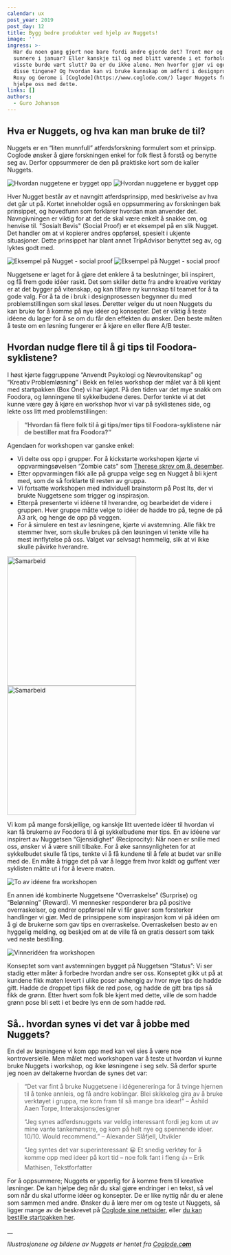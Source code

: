 ```yaml
---
calendar: ux
post_year: 2019
post_day: 12
title: Bygg bedre produkter ved hjelp av Nuggets!
image: ''
ingress: >-
  Har du noen gang gjort noe bare fordi andre gjorde det? Trent mer og spist
  sunnere i januar? Eller kanskje til og med blitt værende i et forhold du
  visste burde vært slutt? Da er du ikke alene. Men hvorfor gjør vi egentlig
  disse tingene? Og hvordan kan vi bruke kunnskap om adferd i designprosessen?
  Roxy og Gerome i [Coglode](https://www.coglode.com/) lager Nuggets for å
  hjelpe oss med dette.
links: []
authors:
  - Guro Johanson
---
```

## Hva er Nuggets, og hva kan man bruke de til?

Nuggets er en “liten munnfull” atferdsforskning formulert som et prinsipp. Coglode ønsker å gjøre forskningen enkel for folk flest å forstå og benytte seg av. Derfor oppsummerer de den på praktiske kort som de kaller Nuggets. 

<img class="light-theme-image" src="https://i.ibb.co/NW3gZh1/The-nuggets-light.png" alt="Hvordan nuggetene er bygget opp"/>

<img class="dark-theme-image" src="https://i.ibb.co/7NYGyWr/The-nuggets-dark.png" alt="Hvordan nuggetene er bygget opp"/>

Hver Nugget består av et navngitt atferdsprinsipp, med beskrivelse av hva det går ut på. Kortet inneholder også en oppsummering av forskningen bak prinsippet, og hovedfunn som forklarer hvordan man anvender det. Navngivningen er viktig for at det de skal være enkelt å snakke om, og henvise til. "Sosialt Bevis" (Social Proof) er et eksempel på en slik Nugget. Det handler om at vi kopierer andres oppførsel, spesielt i ukjente situasjoner. Dette prinsippet har blant annet TripAdvisor benyttet seg av, og lyktes godt med. 

<img class="light-theme-image" src="https://i.ibb.co/GT926Pr/Social-proof-light.png" alt="Eksempel på Nugget - social proof"/>

<img class="dark-theme-image" src="https://i.ibb.co/znhdLFh/Social-proof-dark.png" alt="Eksempel på Nugget - social proof"/>

Nuggetsene er laget for å gjøre det enklere å ta beslutninger, bli inspirert, og få frem gode idéer raskt. Det som skiller dette fra andre kreative verktøy er at det bygger på vitenskap, og kan tilføre ny kunnskap til teamet for å ta gode valg. For å ta de i bruk i designprosessen begynner du med problemstillingen som skal løses. Deretter velger du ut noen Nuggets du kan bruke for å komme på nye idéer og konsepter. Det er viktig å teste idéene du lager for å se om du får den effekten du ønsker. Den beste måten å teste om en løsning fungerer er å kjøre en eller flere A/B tester. 

## Hvordan nudge flere til å gi tips til Foodora-syklistene?

I høst kjørte faggruppene “Anvendt Psykologi og Nevrovitenskap” og “Kreativ Problemløsning” i Bekk en felles workshop der målet var å bli kjent med startpakken (Box One) vi har kjøpt. På den tiden var det mye snakk om Foodora, og lønningene til sykkelbudene deres. Derfor tenkte vi at det kunne være gøy å kjøre en workshop hvor vi var på syklistenes side, og lekte oss litt med problemstillingen: 

> **“Hvordan få flere folk til å gi tips/mer tips til Foodora-syklistene når de bestiller mat fra Foodora?”**

Agendaen for workshopen var ganske enkel:

* Vi delte oss opp i grupper. For å kickstarte workshopen kjørte vi oppvarmingsøvelsen “Zombie cats" som [Therese skrev om 8. desember](https://ux.christmas/2019/8).
* Etter oppvarmingen fikk alle på gruppa velge seg en Nugget å bli kjent med, som de så forklarte til resten av gruppa. 
* Vi fortsatte workshopen med individuell brainstorm på Post Its, der vi brukte Nuggetsene som trigger og inspirasjon. 
* Etterpå presenterte vi idéene til hverandre, og bearbeidet de videre i gruppen. Hver gruppe måtte velge to idéer de hadde tro på, tegne de på A3 ark, og henge de opp på veggen. 
* For å simulere en test av løsningene, kjørte vi avstemning. Alle fikk tre stemmer hver, som skulle brukes på den løsningen vi tenkte ville ha mest innflytelse på oss. Valget var selvsagt hemmelig, slik at vi ikke skulle påvirke hverandre. 

<img class="light-theme-image" style="width: 300px" src="https://i.ibb.co/6Z0t6yn/Workshop-light.png" alt="Samarbeid"/>

<img class="dark-theme-image" style="width: 300px" src="https://i.ibb.co/52j5x6J/Workshop-dark.png" alt="Samarbeid"/>

Vi kom på mange forskjellige, og kanskje litt uventede idéer til hvordan vi kan få brukerne av Foodora til å gi sykkelbudene mer tips. En av idéene var inspirert av Nuggetsen “Gjensidighet” (Reciprocity): Når noen er snille med oss, ønsker vi å være snill tilbake. For å øke sannsynligheten for at sykkelbudet skulle få tips, tenkte vi å få kundene til å føle at budet var snille med de. En måte å trigge det på var å legge frem hvor kaldt og guffent vær syklisten måtte ut i for å levere maten. 

![To av idéene fra workshopen](https://i.ibb.co/qykc1My/Ide-nr-1-og-2.png "To av idéene fra workshopen")

En annen idé kombinerte Nuggetsene “Overraskelse” (Surprise) og “Belønning” (Reward). Vi mennesker responderer bra på positive overraskelser, og endrer oppførsel når vi får gaver som forsterker handlinger vi gjør. Med de prinsippene som inspirasjon kom vi på idéen om å gi de brukerne som gav tips en overraskelse. Overraskelsen besto av en hyggelig melding, og beskjed om at de ville få en gratis dessert som takk ved neste bestilling.

![Vinneridéen fra workshopen](https://i.ibb.co/QMN3nNf/Vinnerideen.png "Vinneridéen fra workshopen")

Konseptet som vant avstemningen bygget på Nuggetsen “Status”: Vi ser stadig etter måter å forbedre hvordan andre ser oss. Konseptet gikk ut på at kundene fikk maten levert i ulike poser avhengig av hvor mye tips de hadde gitt. Hadde de droppet tips fikk de rød pose, og hadde de gitt bra tips så fikk de grønn. Etter hvert som folk ble kjent med dette, ville de som hadde grønn pose bli sett i et bedre lys enn de som hadde rød. 

## Så.. hvordan synes vi det var å jobbe med Nuggets?

En del av løsningene vi kom opp med kan vel sies å være noe kontroversielle. Men målet med workshopen var å teste ut hvordan vi kunne bruke Nuggets i workshop, og ikke løsningene i seg selv. Så derfor spurte jeg noen av deltakerne hvordan de synes det var:

> “Det var fint å bruke Nuggetsene i idégenereringa for å tvinge hjernen til å tenke annleis, og få andre koblingar. Blei skikkeleg gira av å bruke verktøyet i gruppa, me kom fram til så mange bra idear!” 
> – Åshild Aaen Torpe, Interaksjonsdesigner 
>
> “Jeg synes adferdsnuggets var veldig interessant fordi jeg kom ut av mine vante tankemønstre, og kom på helt nye og spennende ideer. 10/10. Would recommend.” 
> – Alexander Slåfjell, Utvikler
>
> “Jeg syntes det var superinteressant 😀 Et snedig verktøy for å komme opp med ideer på kort tid – noe folk fant i fleng 👍 
> – Erik Mathisen, Tekstforfatter

For å oppsummere; Nuggets er ypperlig for å komme frem til kreative løsninger. De kan hjelpe deg når du skal gjøre endringer i en tekst, så vel som når du skal utforme idéer og konsepter. De er like nyttig når du er alene som sammen med andre. Ønsker du å lære mer om og teste ut Nuggets, så ligger mange av de beskrevet på [Coglode sine nettsider](https://www.coglode.com/), eller [du kan bestille startpakken her](https://www.coglode.com/nuggets/pricing).

__

_Illustrasjonene og bildene av Nuggets er hentet fra_ [_Coglode.c_](https://www.coglode.com/)__[_om_](https://www.coglode.com/)__
